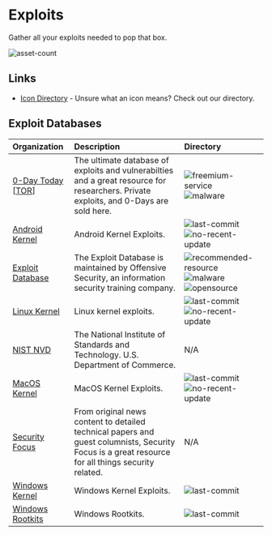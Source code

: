 # Exploits

Gather all your exploits needed to pop that box.

![asset-count](https://img.shields.io/badge/Tools%20%26%20Resources%20Available-9-947cb0?style=for-the-badge)

## Links <!-- {docsify-ignore} -->

- [Icon Directory](../ICONS.md) - Unsure what an icon means? Check out our directory.

## Exploit Databases

| Organization | Description | Directory |
| :--- | :--- | :--- |
| [0-Day Today](https://0day.today/)  \[[TOR](https://curaj33verawgaddbsdsrzc5krmopfyqnei66io5ldhqwdiqukt4vcyd.onion/)\] | The ultimate database of exploits and vulnerabilties and a great resource for researchers. Private exploits, and 0-Days are sold here. | ![freemium-service](https://raw.githubusercontent.com/0xPGP/SecTools/main/docs/icons/freemium-service.png)![malware](https://raw.githubusercontent.com/0xPGP/SecTools/main/docs/icons/malware.png) |
| [Android Kernel](https://github.com/SecWiki/android-kernel-exploits) | Android Kernel Exploits. | ![last-commit](https://img.shields.io/github/last-commit/SecWiki/android-kernel-exploits?color=947cb0&style=flat-square)![no-recent-update](https://raw.githubusercontent.com/0xPGP/SecTools/main/docs/icons/no-recent-update.png) |
| [Exploit Database](https://www.exploit-db.com/) | The Exploit Database is maintained by Offensive Security, an information security training company. | ![recommended-resource](https://raw.githubusercontent.com/0xPGP/SecTools/main/docs/icons/recommended-resource.png) ![malware](https://raw.githubusercontent.com/0xPGP/SecTools/main/docs/icons/malware.png) ![opensource](https://raw.githubusercontent.com/0xPGP/SecTools/main/docs/icons/opensource.png) |
| [Linux Kernel](https://github.com/SecWiki/linux-kernel-exploits) | Linux kernel exploits. | ![last-commit](https://img.shields.io/github/last-commit/SecWiki/linux-kernel-exploits?color=947cb0&style=flat-square) ![no-recent-update](https://raw.githubusercontent.com/0xPGP/SecTools/main/docs/icons/no-recent-update.png) |
| [NIST NVD](https://nvd.nist.gov/vuln/search?execution=e2s1) | The National Institute of Standards and Technology. U.S. Department of Commerce. | N/A |
| [MacOS Kernel](https://github.com/SecWiki/macos-kernel-exploits) | MacOS Kernel Exploits. | ![last-commit](https://img.shields.io/github/last-commit/SecWiki/macos-kernel-exploits?color=947cb0&style=flat-square) ![no-recent-update](https://raw.githubusercontent.com/0xPGP/SecTools/main/docs/icons/no-recent-update.png) |
| [Security Focus](https://www.securityfocus.com/vulnerabilities) | From original news content to detailed technical papers and guest columnists, Security Focus is a great resource for all things security related. | N/A |
| [Windows Kernel](https://github.com/SecWiki/windows-kernel-exploits) | Windows Kernel Exploits. | ![last-commit](https://img.shields.io/github/last-commit/SecWiki/windows-kernel-exploits?color=947cb0&style=flat-square) |
| [Windows Rootkits](https://github.com/LycorisGuard/Windows-Rootkits) | Windows Rootkits. | ![last-commit](https://img.shields.io/github/last-commit/LycorisGuard/Windows-Rootkits?color=947cb0&style=flat-square) |

